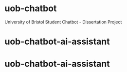 # uob-chatbot
University of Bristol Student Chatbot - Dissertation Project
# uob-chatbot-ai-assistant
# uob-chatbot-ai-assistant
